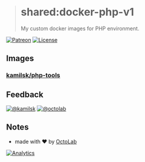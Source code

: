 > # shared:docker-php-v1
>
> My custom docker images for PHP environment.

[![Patreon](https://img.shields.io/badge/patreon-donate-orange.svg)](https://www.patreon.com/octolab)
[![License](https://img.shields.io/github/license/mashape/apistatus.svg?maxAge=2592000)](LICENSE)

## Images

### [kamilsk/php-tools](tools/Dockerfile)

## Feedback

[![@kamilsk](https://img.shields.io/badge/author-%40ikamilsk-blue.svg)](https://twitter.com/ikamilsk)
[![@octolab](https://img.shields.io/badge/sponsor-%40octolab-blue.svg)](https://twitter.com/octolab_inc)

## Notes

- made with ❤️ by [OctoLab](https://www.octolab.org/)

[![Analytics](https://ga-beacon.appspot.com/UA-109817251-4/shared/docker-php-v1:readme)](https://github.com/igrigorik/ga-beacon)
